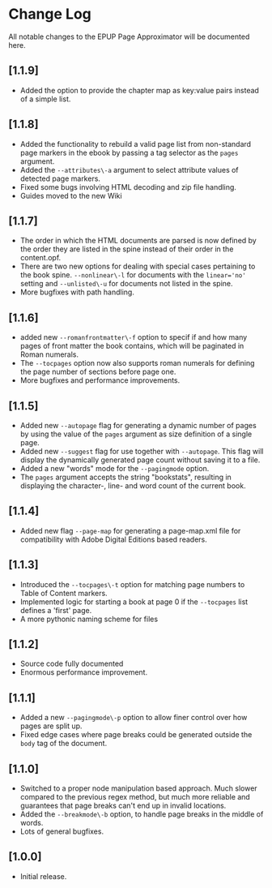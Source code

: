 # Change Log

All notable changes to the EPUP Page Approximator will be documented here.

## [1.1.9]
- Added the option to provide the chapter map as key:value pairs instead of a simple list.

## [1.1.8]
- Added the functionality to rebuild a valid page list from non-standard page markers in the ebook by passing a tag selector as the `pages` argument.
- Added the `--attributes\-a` argument to select attribute values of detected page markers.
- Fixed some bugs involving HTML decoding and zip file handling.
- Guides moved to the new Wiki

## [1.1.7]
- The order in which the HTML documents are parsed is now defined by the order they are listed in the spine instead of their order in the content.opf.
- There are two new options for dealing with special cases pertaining to the book spine. `--nonlinear\-l` for documents with the `linear='no'` setting and `--unlisted\-u` for documents not listed in the spine.
- More bugfixes with path handling.

## [1.1.6]
- added new `--romanfrontmatter\-f` option to specif if and how many pages of front matter the book contains, which will be paginated in Roman numerals.
- The `--tocpages` option now also supports roman numerals for defining the page number of sections before page one.
- More bugfixes and performance improvements.

## [1.1.5]
- Added new `--autopage` flag for generating a dynamic number of pages by using the value of the `pages` argument as size definition of a single page.
- Added new `--suggest` flag for use together with `--autopage`. This flag will display the dynamically generated page count without saving it to a file.
- Added a new "words" mode for the `--pagingmode` option.
- The `pages` argument accepts the string "bookstats", resulting in displaying the character-, line-  and word count of the current book.

## [1.1.4]
- Added new flag `--page-map` for generating a page-map.xml file for compatibility with Adobe Digital Editions based readers.

## [1.1.3]
- Introduced the `--tocpages\-t` option for matching page numbers to Table of Content markers.
- Implemented logic for starting a book at page 0 if the `--tocpages` list defines a 'first' page.
- A more pythonic naming scheme for files

## [1.1.2]
- Source code fully documented
- Enormous performance improvement.

## [1.1.1]
- Added a new `--pagingmode\-p` option to allow finer control over how pages are split up.
- Fixed edge cases where page breaks could be generated outside the `body` tag of the document.

## [1.1.0]
- Switched to a proper node manipulation based approach. Much slower compared to the previous regex method, but much more reliable and guarantees that page breaks can't end up in invalid locations.
- Added the `--breakmode\-b` option, to handle page breaks in the middle of words.
- Lots of general bugfixes.

## [1.0.0]
- Initial release.